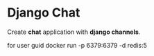 # Django Chat
Create <b>chat</b> application with <b>django channels</b>.

for user guid
docker run -p 6379:6379 -d redis:5
